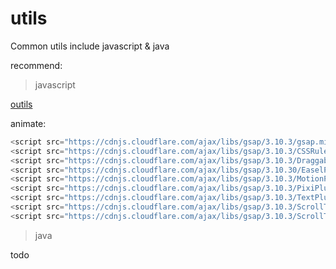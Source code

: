 # utils
Common utils include javascript &amp; java

recommend: 

> javascript

[outils](https://www.npmjs.com/package/outils)


animate:
```javascript
<script src="https://cdnjs.cloudflare.com/ajax/libs/gsap/3.10.3/gsap.min.js"></script>
<script src="https://cdnjs.cloudflare.com/ajax/libs/gsap/3.10.3/CSSRulePlugin.min.js"></script>
<script src="https://cdnjs.cloudflare.com/ajax/libs/gsap/3.10.3/Draggable.min.js"></script>
<script src="https://cdnjs.cloudflare.com/ajax/libs/gsap/3.10.30/EaselPlugin.min.js"></script>
<script src="https://cdnjs.cloudflare.com/ajax/libs/gsap/3.10.3/MotionPathPlugin.min.js"></script>
<script src="https://cdnjs.cloudflare.com/ajax/libs/gsap/3.10.3/PixiPlugin.min.js"></script>
<script src="https://cdnjs.cloudflare.com/ajax/libs/gsap/3.10.3/TextPlugin.min.js"></script>
<script src="https://cdnjs.cloudflare.com/ajax/libs/gsap/3.10.3/ScrollToPlugin.min.js"></script>
<script src="https://cdnjs.cloudflare.com/ajax/libs/gsap/3.10.3/ScrollTrigger.min.js"></script>
```

> java

todo
